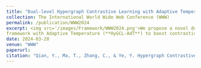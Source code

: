 ```yaml
---
title: "Dual-level Hypergraph Contrastive Learning with Adaptive Temperature Enhancement"
collection: The International World Wide Web Conference (WWW)
permalink: /publication/WWW2024
excerpt: <img src='/images/Framework/WWW2024.png'>We propose a novel dual-level HyperGraph Contrastive Learning
framework with Adaptive Temperature (**HyGCL-AdT**) to boost contrastive learning over hypergraphs. Our source code is available [here](https://github.com/graphprojects/HyGCL-AdT).
date: 2024-03-20
venue: "WWW"
paperurl: 
citation: "Qian, Y., Ma, T., Zhang, C., & Ye, Y. Hypergraph Contrastive Learning for Drug Trafficking Community Detection. In ICDM 2023."
---
```




